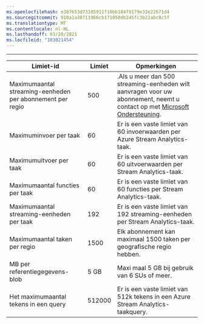 ```yaml
---
ms.openlocfilehash: e387653d73105911f10bb184f9179e33e22671d4
ms.sourcegitcommit: 910a1a38711966cb171050db245fc3b22abc8c5f
ms.translationtype: MT
ms.contentlocale: nl-NL
ms.lasthandoff: 03/20/2021
ms.locfileid: "103021454"
---
```

---
| Limiet-id | Limiet | Opmerkingen |
| --- | --- | --- |
| Maximumaantal streaming-eenheden per abonnement per regio |500 |.Als u meer dan 500 streaming-eenheden wilt aanvragen voor uw abonnement, neemt u contact op met [Microsoft Ondersteuning](https://support.microsoft.com/en-us). |
| Maximuminvoer per taak |60 |Er is een vaste limiet van 60 invoerwaarden per Azure Stream Analytics-taak. |
| Maximumuitvoer per taak |60 |Er is een vaste limiet van 60 uitvoerwaarden per Stream Analytics-taak. |
| Maximumaantal functies per taak |60 |Er is een vaste limiet van 60 functies per Stream Analytics-taak. |
| Maximumaantal streaming-eenheden per taak |192 |Er is een vaste limiet van 192 streaming-eenheden per Stream Analytics-taak. |
| Maximumaantal taken per regio |1500 |Elk abonnement kan maximaal 1500 taken per geografische regio hebben. |
| MB per referentiegegevens-blob | 5 GB | Maxi maal 5 GB bij gebruik van 6 SUs of meer. |
| Het maximumaantal tekens in een query | 512000 | Er is een vaste limiet van 512k tekens in een Azure Stream Analytics-taakquery.|

